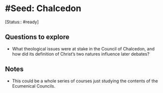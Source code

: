 # #Seed: Chalcedon
[Status:: #ready]

## Questions to explore
- What theological issues were at stake in the Council of Chalcedon, and how did its definition of Christ’s two natures influence later debates?

## Notes
- This could be a whole series of courses just studying the contents of the Ecumenical Councils.
